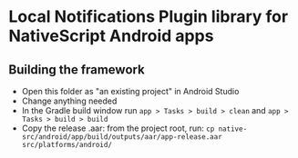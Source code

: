 # Local Notifications Plugin library for NativeScript Android apps

## Building the framework
- Open this folder as "an existing project" in Android Studio
- Change anything needed
- In the Gradle build window run `app > Tasks > build > clean` and `app > Tasks > build > build`
- Copy the release .aar: from the project root, run: `cp native-src/android/app/build/outputs/aar/app-release.aar src/platforms/android/` 
